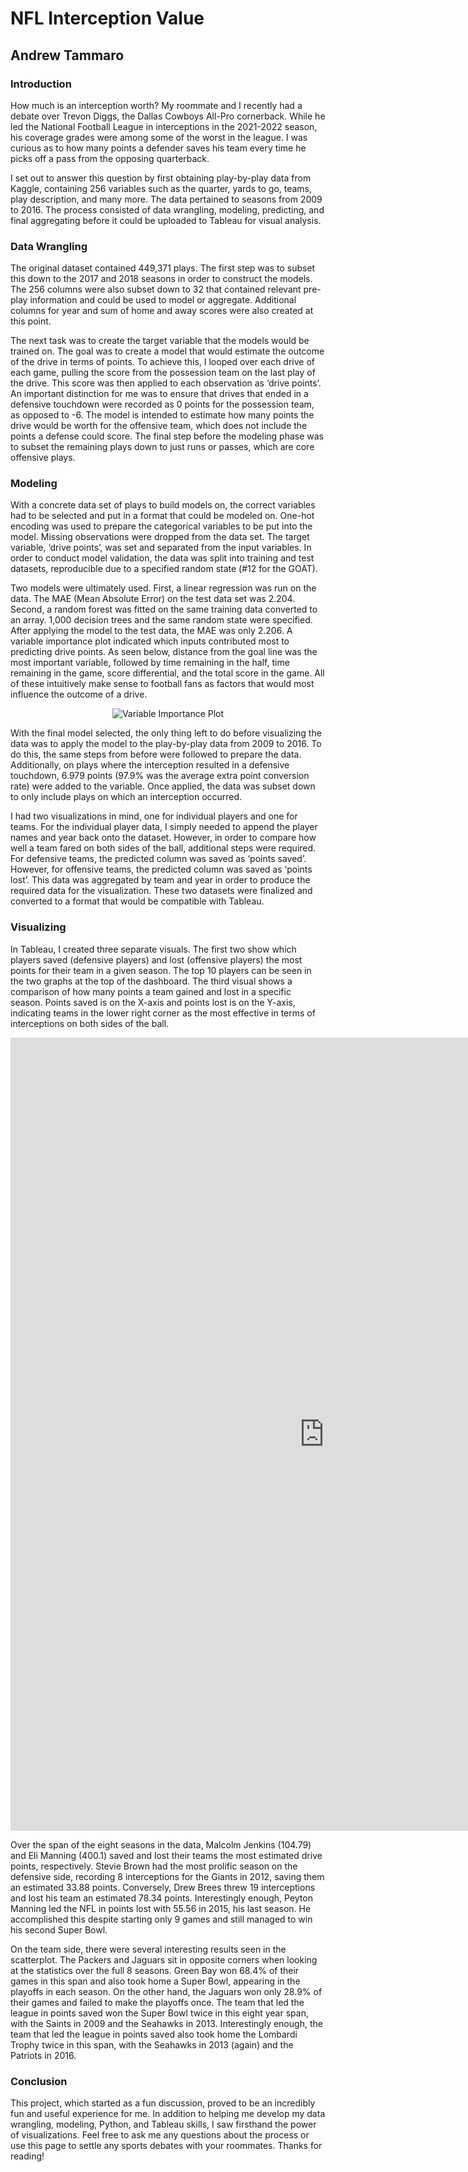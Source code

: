 # NFL Interception Value
## Andrew Tammaro

### Introduction
How much is an interception worth? My roommate and I recently had a debate over Trevon Diggs, the Dallas Cowboys All-Pro cornerback. While he led the National Football League in interceptions in the 2021-2022 season, his coverage grades were among some of the worst in the league. I was curious as to how many points a defender saves his team every time he picks off a pass from the opposing quarterback.

I set out to answer this question by first obtaining play-by-play data from Kaggle, containing 256 variables such as the quarter, yards to go, teams, play description, and many more. The data pertained to seasons from 2009 to 2016. The process consisted of data wrangling, modeling, predicting, and final aggregating before it could be uploaded to Tableau for visual analysis.


### Data Wrangling
The original dataset contained 449,371 plays. The first step was to subset this down to the 2017 and 2018 seasons in order to construct the models. The 256 columns were also subset down to 32 that contained relevant pre-play information and could be used to model or aggregate. Additional columns for year and sum of home and away scores were also created at this point.

The next task was to create the target variable that the models would be trained on. The goal was to create a model that would estimate the outcome of the drive in terms of points. To achieve this, I looped over each drive of each game, pulling the score from the possession team on the last play of the drive. This score was then applied to each observation as ‘drive points’. An important distinction for me was to ensure that drives that ended in a defensive touchdown were recorded as 0 points for the possession team, as opposed to -6. The model is intended to estimate how many points the drive would be worth for the offensive team, which does not include the points a defense could score. The final step before the modeling phase was to subset the remaining plays down to just runs or passes, which are core offensive plays.


### Modeling
With a concrete data set of plays to build models on, the correct variables had to be selected and put in a format that could be modeled on. One-hot encoding was used to prepare the categorical variables to be put into the model. Missing observations were dropped from the data set. The target variable, ‘drive points’, was set and separated from the input variables. In order to conduct model validation, the data was split into training and test datasets, reproducible due to a specified random state (#12 for the GOAT).

Two models were ultimately used. First, a linear regression was run on the data. The MAE (Mean Absolute Error) on the test data set was 2.204. Second, a random forest was fitted on the same training data converted to an array. 1,000 decision trees and the same random state were specified. After applying the model to the test data, the MAE was only 2.206. A variable importance plot indicated which inputs contributed most to predicting drive points. As seen below, distance from the goal line was the most important variable, followed by time remaining in the half, time remaining in the game, score differential, and the total score in the game. All of these intuitively make sense to football fans as factors that would most influence the outcome of a drive.

<p align="center">
  <img src="https://user-images.githubusercontent.com/86579251/151810782-4cc478ec-1a25-4ab9-8e7c-8098528b37a7.png" alt="Variable Importance Plot"/>
</p>

With the final model selected, the only thing left to do before visualizing the data was to apply the model to the play-by-play data from 2009 to 2016. To do this, the same steps from before were followed to prepare the data. Additionally, on plays where the interception resulted in a defensive touchdown, 6.979 points (97.9% was the average extra point conversion rate) were added to the variable. Once applied, the data was subset down to only include plays on which an interception occurred.

I had two visualizations in mind, one for individual players and one for teams. For the individual player data, I simply needed to append the player names and year back onto the dataset. However, in order to compare how well a team fared on both sides of the ball, additional steps were required. For defensive teams, the predicted column was saved as ‘points saved’. However, for offensive teams, the predicted column was saved as ‘points lost’. This data was aggregated by team and year in order to produce the required data for the visualization. These two datasets were finalized and converted to a format that would be compatible with Tableau.


### Visualizing
In Tableau, I created three separate visuals. The first two show which players saved (defensive players) and lost (offensive players) the most points for their team in a given season. The top 10 players can be seen in the two graphs at the top of the dashboard. The third visual shows a comparison of how many points a team gained and lost in a specific season. Points saved is on the X-axis and points lost is on the Y-axis, indicating teams in the lower right corner as the most effective in terms of interceptions on both sides of the ball.


<center><iframe src="https://public.tableau.com/views/SideProject-Interceptions/Dashboard1?:language=en-US&publish=yes&:display_count=n&:origin=viz_share_link" width="1004" height="1269" frameborder="0"></iframe></center>



Over the span of the eight seasons in the data, Malcolm Jenkins (104.79) and Eli Manning (400.1) saved and lost their teams the most estimated drive points, respectively. Stevie Brown had the most prolific season on the defensive side, recording 8 interceptions for the Giants in 2012, saving them an estimated 33.88 points. Conversely, Drew Brees threw 19 interceptions and lost his team an estimated 78.34 points. Interestingly enough, Peyton Manning led the NFL in points lost with 55.56 in 2015, his last season. He accomplished this despite starting only 9 games and still managed to win his second Super Bowl.

On the team side, there were several interesting results seen in the scatterplot. The Packers and Jaguars sit in opposite corners when looking at the statistics over the full 8 seasons. Green Bay won 68.4% of their games in this span and also took home a Super Bowl, appearing in the playoffs in each season. On the other hand, the Jaguars won only 28.9% of their games and failed to make the playoffs once. The team that led the league in points saved won the Super Bowl twice in this eight year span, with the Saints in 2009 and the Seahawks in 2013. Interestingly enough, the team that led the league in points saved also took home the Lombardi Trophy twice in this span, with the Seahawks in 2013 (again) and the Patriots in 2016.


### Conclusion
This project, which started as a fun discussion, proved to be an incredibly fun and useful experience for me. In addition to helping me develop my data wrangling, modeling, Python, and Tableau skills, I saw firsthand the power of visualizations. Feel free to ask me any questions about the process or use this page to settle any sports debates with your roommates. Thanks for reading!

